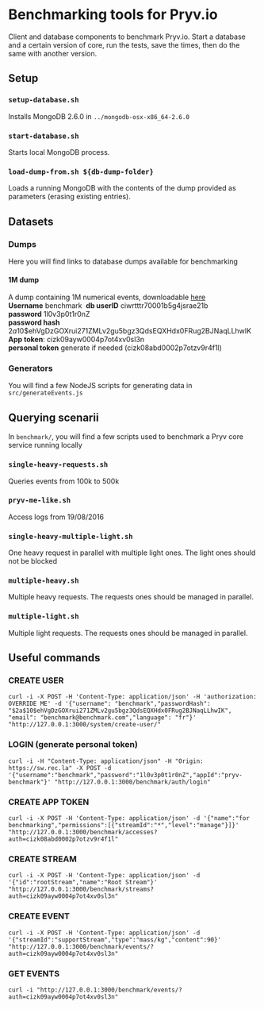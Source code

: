 # Benchmarking tools for Pryv.io

Client and database components to benchmark Pryv.io.
Start a database and a certain version of core, run the tests, save the times, then do the same with another version.


## Setup

### `setup-database.sh`

Installs MongoDB 2.6.0 in `../mongodb-osx-x86_64-2.6.0`

### `start-database.sh`

Starts local MongoDB process.

### `load-dump-from.sh ${db-dump-folder}`

Loads a running MongoDB with the contents of the dump provided as parameters (erasing existing entries).


## Datasets

### Dumps

Here you will find links to database dumps available for benchmarking

#### 1M dump

A dump containing 1M numerical events, downloadable [here](https://drive.google.com/open?id=0B6hiVSUep65USi16cnRSZTQ2bFU)  
**Username** benchmark 
**db userID** ciwrtttr70001b5g4jsrae21b  
**password** 1l0v3p0t1r0nZ  
**password hash** $2a$10$ehVgDzGOXrui271ZMLv2gu5bgz3QdsEQXHdx0FRug2BJNaqLLhwIK  
**App token**: cizk09ayw0004p7ot4xv0sl3n  
**personal token** generate if needed (cizk08abd0002p7otzv9r4f1l)  

### Generators

You will find a few NodeJS scripts for generating data in `src/generateEvents.js`


## Querying scenarii

In `benchmark/`, you will find a few scripts used to benchmark a Pryv core service running locally

### `single-heavy-requests.sh`

Queries events from 100k to 500k

### `pryv-me-like.sh`

Access logs from 19/08/2016

### `single-heavy-multiple-light.sh`

One heavy request in parallel with multiple light ones. The light ones should not be blocked

### `multiple-heavy.sh`

Multiple heavy requests. The requests ones should be managed in parallel.

### `multiple-light.sh`

Multiple light requests.  The requests ones should be managed in parallel.


## Useful commands

### CREATE USER

`curl -i -X POST -H 'Content-Type: application/json' -H 'authorization: OVERRIDE ME' -d '{"username": "benchmark","passwordHash": "$2a$10$ehVgDzGOXrui271ZMLv2gu5bgz3QdsEQXHdx0FRug2BJNaqLLhwIK", "email": "benchmark@benchmark.com","language": "fr"}' "http://127.0.0.1:3000/system/create-user/"`

### LOGIN (generate personal token)

`curl -i -H "Content-Type: application/json" -H "Origin: https://sw.rec.la" -X POST -d '{"username":"benchmark","password":"1l0v3p0t1r0nZ","appId":"pryv-benchmark"}' "http://127.0.0.1:3000/benchmark/auth/login"`

### CREATE APP TOKEN

`curl -i -X POST -H 'Content-Type: application/json' -d '{"name":"for benchmarking","permissions":[{"streamId":"*","level":"manage"}]}' "http://127.0.0.1:3000/benchmark/accesses?auth=cizk08abd0002p7otzv9r4f1l"`

### CREATE STREAM

`curl -i -X POST -H 'Content-Type: application/json' -d '{"id":"rootStream","name":"Root Stream"}' "http://127.0.0.1:3000/benchmark/streams?auth=cizk09ayw0004p7ot4xv0sl3n"`

### CREATE EVENT

`curl -i -X POST -H 'Content-Type: application/json' -d '{"streamId":"supportStream","type":"mass/kg","content":90}' "http://127.0.0.1:3000/benchmark/events/?auth=cizk09ayw0004p7ot4xv0sl3n"`

### GET EVENTS

`curl -i "http://127.0.0.1:3000/benchmark/events/?auth=cizk09ayw0004p7ot4xv0sl3n"`
